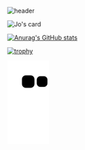<!-- https://github.com/jstrieb/github-stats -->
<!-- https://github.com/gleich/profile_stack -->
<!-- https://github.com/abhisheknaiidu/awesome-github-profile-readme#github-actions- -->

<!-- https://github.com/kyechan99/capsule-render -->
![header](https://capsule-render.vercel.app/api?type=wave&color=auto&height=300&section=header&text=capsule%20render&fontSize=90)

<!-- https://github.com/satyawikananda/cardivo -->
![Jo's card](https://cardivo.vercel.app/api?name=Jo%20Rocca&description=Hi,%20I%27m%20a%20blockchain%20web%20developer.%20Nice%20to%20meet%20you%20%F0%9F%91%8B&image=https://github.com/jrocca82.png=4&backgroundColor=%23ecf0f1&pattern=bubbles&colorPattern=%23eaeaea)

<!-- https://github.com/anuraghazra/github-readme-stats -->
[![Anurag's GitHub stats](https://github-readme-stats.vercel.app/api?username=jrocca82)](https://github.com/jrocca82/github-readme-stats)

<!-- https://github.com/ryo-ma/github-profile-trophy -->
[![trophy](https://github-profile-trophy.vercel.app/?username=jrocca82&theme=onedark)](https://github.com/jrocca82/github-profile-trophy)

![snake gif](https://github.com/jrocca82/jrocca82/blob/output/github-contribution-grid-snake.svg)
